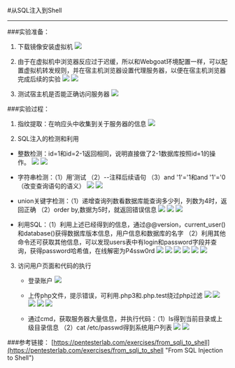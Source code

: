 #从SQL注入到Shell

----------

###实验准备：
1. 下载镜像安装虚拟机
![](https://github.com/Anna-YJ/Picture/blob/master/SQL1/1.png?raw=true) 

2. 由于在虚拟机中浏览器反应过于迟缓，所以和Webgoat环境配置一样，可以配置虚拟机转发规则，并在宿主机浏览器设置代理服务器，以便在宿主机浏览器完成后续的实验
![](https://github.com/Anna-YJ/Picture/blob/master/SQL1/2.png?raw=true) 
![](https://github.com/Anna-YJ/Picture/blob/master/SQL1/3.png?raw=true) 


3. 测试宿主机是否能正确访问服务器
![](https://github.com/Anna-YJ/Picture/blob/master/SQL1/4.png?raw=true) 


###实验过程：

1. 指纹提取：在响应头中收集到关于服务器的信息
![](https://github.com/Anna-YJ/Picture/blob/master/SQL1/5.png?raw=true) 

2. SQL注入的检测和利用
  - 整数检测：id=1和id=2-1返回相同，说明直接做了2-1数据库按照id=1的操作。
![](https://github.com/Anna-YJ/Picture/blob/master/SQL1/6.png?raw=true) 
![](https://github.com/Anna-YJ/Picture/blob/master/SQL1/7.png?raw=true) 
    

  - 字符串检测：（1）用’测试 （2）--注释后续语句 （3）and '1'='1和and '1'='0（改变查询语句的语义）
![](https://github.com/Anna-YJ/Picture/blob/master/SQL1/8.png?raw=true)
![](https://github.com/Anna-YJ/Picture/blob/master/SQL1/9.png?raw=true)  


  - union关键字检测：（1）递增查询列数看数据库能查询多少列，列数为4时，返回正确 （2）order by,数据为5时，就返回错误信息
![](https://github.com/Anna-YJ/Picture/blob/master/SQL1/10.png?raw=true) 
![](https://github.com/Anna-YJ/Picture/blob/master/SQL1/11.png?raw=true) 
![](https://github.com/Anna-YJ/Picture/blob/master/SQL1/12.png?raw=true) 
  
 
  - 利用SQL：（1）利用上述已经得到的信息，通过@@version，current_user()和database()获得数据库版本信息，用户信息和数据库的名字  （2）利用其他命令还可获取其他信息，可以发现users表中有login和password字段并查询，获得password哈希值，在线解密为P4ssw0rd
![](https://github.com/Anna-YJ/Picture/blob/master/SQL1/13.png?raw=true) 
![](https://github.com/Anna-YJ/Picture/blob/master/SQL1/14.png?raw=true) 
![](https://github.com/Anna-YJ/Picture/blob/master/SQL1/15.png?raw=true) 
![](https://github.com/Anna-YJ/Picture/blob/master/SQL1/16.png?raw=true) 
![](https://github.com/Anna-YJ/Picture/blob/master/SQL1/17.png?raw=true) 
![](https://github.com/Anna-YJ/Picture/blob/master/SQL1/18.png?raw=true) 
 

3. 访问用户页面和代码的执行
   - 登录账户
![](https://github.com/Anna-YJ/Picture/blob/master/SQL1/19.png?raw=true)

   - 上传php文件，提示错误，可利用.php3和.php.test绕过php过滤
![](https://github.com/Anna-YJ/Picture/blob/master/SQL1/20.png?raw=true)
![](https://github.com/Anna-YJ/Picture/blob/master/SQL1/21.png?raw=true)
![](https://github.com/Anna-YJ/Picture/blob/master/SQL1/22.png?raw=true)
![](https://github.com/Anna-YJ/Picture/blob/master/SQL1/23.png?raw=true)
![](https://github.com/Anna-YJ/Picture/blob/master/SQL1/24.png?raw=true)


   - 通过cmd，获取服务器大量信息，并执行代码：（1）ls得到当前目录或上级目录信息 （2）cat /etc/passwd得到系统用户列表 
![](https://github.com/Anna-YJ/Picture/blob/master/SQL1/26.png?raw=true)
![](https://github.com/Anna-YJ/Picture/blob/master/SQL1/25.png?raw=true)



###参考链接：
[https://pentesterlab.com/exercises/from_sqli_to_shell](https://pentesterlab.com/exercises/from_sqli_to_shell "From SQL Injection to Shell")